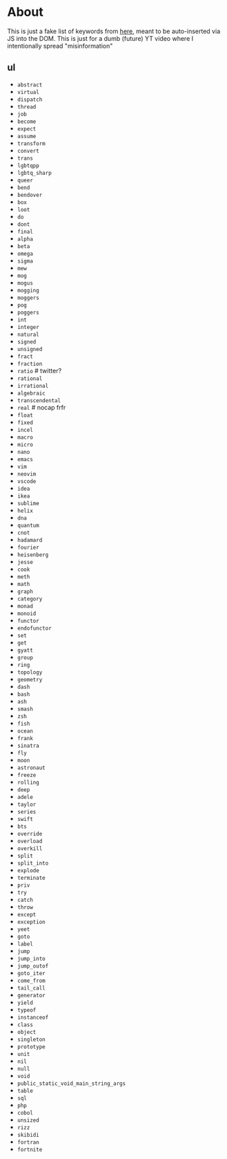 # About
This is just a fake list of keywords from [here](https://doc.rust-lang.org/book/appendix-01-keywords.html#keywords-reserved-for-future-use), meant to be auto-inserted via JS into the DOM. This is just for a dumb (future) YT video where I intentionally spread "misinformation"

## ul
- `abstract`
- `virtual`
- `dispatch`
- `thread`
- `job`
- `become`
- `expect`
- `assume`
- `transform`
- `convert`
- `trans`
- `lgbtqpp`
- `lgbtq_sharp`
- `queer`
- `bend`
- `bendover`
- `box`
- `loot`
- `do`
- `dont`
- `final`
- `alpha`
- `beta`
- `omega`
- `sigma`
- `mew`
- `mog`
- `mogus`
- `mogging`
- `moggers`
- `pog`
- `poggers`
- `int`
- `integer`
- `natural`
- `signed`
- `unsigned`
- `fract`
- `fraction`
- `ratio` # twitter?
- `rational`
- `irrational`
- `algebraic`
- `transcendental`
- `real` # nocap frfr
- `float`
- `fixed`
- `incel`
- `macro`
- `micro`
- `nano`
- `emacs`
- `vim`
- `neovim`
- `vscode`
- `idea`
- `ikea`
- `sublime`
- `helix`
- `dna`
- `quantum`
- `cnot`
- `hadamard`
- `fourier`
- `heisenberg`
- `jesse`
- `cook`
- `meth`
- `math`
- `graph`
- `category`
- `monad`
- `monoid`
- `functor`
- `endofunctor`
- `set`
- `get`
- `gyatt`
- `group`
- `ring`
- `topology`
- `geometry`
- `dash`
- `bash`
- `ash`
- `smash`
- `zsh`
- `fish`
- `ocean`
- `frank`
- `sinatra`
- `fly`
- `moon`
- `astronaut`
- `freeze`
- `rolling`
- `deep`
- `adele`
- `taylor`
- `series`
- `swift`
- `bts`
- `override`
- `overload`
- `overkill`
- `split`
- `split_into`
- `explode`
- `terminate`
- `priv`
- `try`
- `catch`
- `throw`
- `except`
- `exception`
- `yeet`
- `goto`
- `label`
- `jump`
- `jump_into`
- `jump_outof`
- `goto_iter`
- `come_from`
- `tail_call`
- `generator`
- `yield`
- `typeof`
- `instanceof`
- `class`
- `object`
- `singleton`
- `prototype`
- `unit`
- `nil`
- `null`
- `void`
- `public_static_void_main_string_args`
- `table`
- `sql`
- `php`
- `cobol`
- `unsized`
- `rizz`
- `skibidi`
- `fortran`
- `fortnite`
